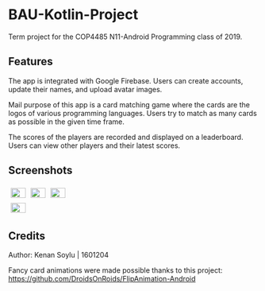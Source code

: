 # BAU-Kotlin-Project

Term project for the COP4485 N11-Android Programming class of 2019.

## Features

The app is integrated with Google Firebase. Users can create accounts, update their names, and upload avatar images.

Mail purpose of this app is a card matching game where the cards are the logos of various programming languages. Users try to match as many cards as possible in the given time frame.

The scores of the players are recorded and displayed on a leaderboard. Users can view other players and their latest scores.

## Screenshots

<div class="row" 
style="content: '';
    clear: both;
    display: table;">
  <div class="column" 
  style="float: left;
        width: 25%;
        padding: 5px;">
    <img src="https//github.com/Creskendoll/BAU-Kotlin-Project/blob/master/screenshots/1.png?raw=true" style="width:100%">
  </div>
  <div class="column"
  style="float: left;
        width: 25%;
        padding: 5px;">
    <img src="https//github.com/Creskendoll/BAU-Kotlin-Project/blob/master/screenshots/2.png?raw=true" style="width:100%">
  </div>
  <div class="column"
  style="float: left;
        width: 25%;
        padding: 5px;">
    <img src="https//github.com/Creskendoll/BAU-Kotlin-Project/blob/master/screenshots/3.png?raw=true" style="width:100%">
  </div>
  <div class="column"
  style="float: left;
        width: 25%;
        padding: 5px;">
    <img src="https//github.com/Creskendoll/BAU-Kotlin-Project/blob/master/screenshots/4.png?raw=true" style="width:100%">
  </div>
</div>

## Credits

Author: Kenan Soylu | 1601204

Fancy card animations were made possible thanks to this project: https://github.com/DroidsOnRoids/FlipAnimation-Android
